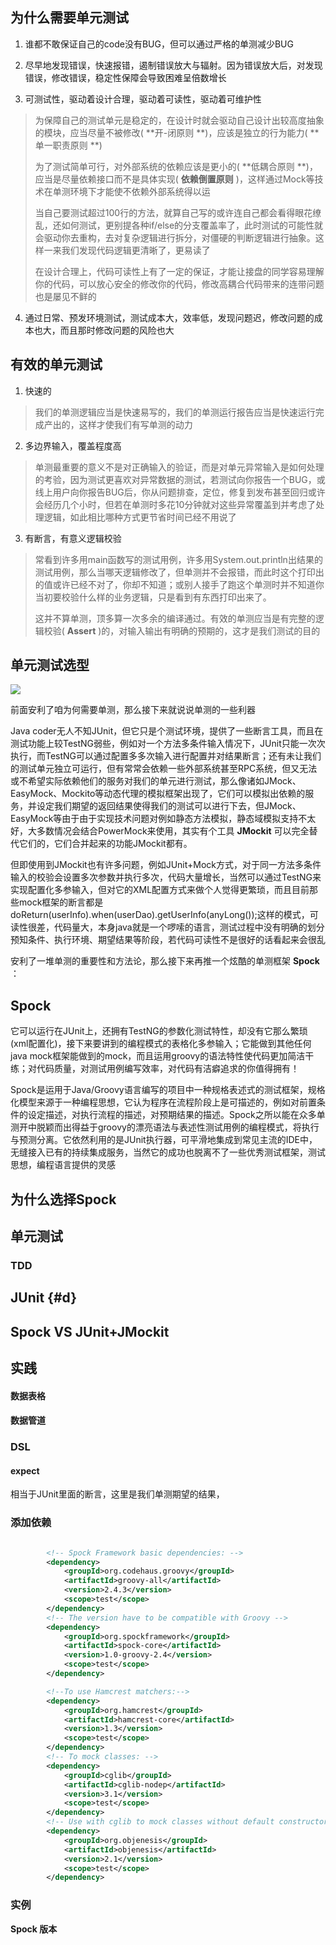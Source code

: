 ## 为什么需要单元测试

1. 谁都不敢保证自己的code没有BUG，但可以通过严格的单测减少BUG

2. 尽早地发现错误，快速报错，遏制错误放大与辐射。因为错误放大后，对发现错误，修改错误，稳定性保障会导致困难呈倍数增长

3. 可测试性，驱动着设计合理，驱动着可读性，驱动着可维护性

  > 为保障自己的测试单元是稳定的，在设计时就会驱动自己设计出较高度抽象的模块，应当尽量不被修改\( **开-闭原则 **\)，应该是独立的行为能力\( **单一职责原则 **\)
  > 
  > 为了测试简单可行，对外部系统的依赖应该是更小的\( **低耦合原则 **\)，应当是尽量依赖接口而不是具体实现\( **依赖倒置原则** \)，这样通过Mock等技术在单测环境下才能使不依赖外部系统得以运
  > 
  > 当自己要测试超过100行的方法，就算自己写的或许连自己都会看得眼花缭乱，还如何测试，更别提各种if\/else的分支覆盖率了，此时测试的可能性就会驱动你去重构，去对复杂逻辑进行拆分，对僵硬的判断逻辑进行抽象。这样一来我们发现代码逻辑更清晰了，更易读了
  > 
  > 在设计合理上，代码可读性上有了一定的保证，才能让接盘的同学容易理解你的代码，可以放心安全的修改你的代码，修改高耦合代码带来的连带问题也是屡见不鲜的

4. 通过日常、预发环境测试，测试成本大，效率低，发现问题迟，修改问题的成本也大，而且那时修改问题的风险也大


## 有效的单元测试

1. 快速的

  > 我们的单测逻辑应当是快速易写的，我们的单测运行报告应当是快速运行完成产出的，这样才使我们有写单测的动力

2. 多边界输入，覆盖程度高

  > 单测最重要的意义不是对正确输入的验证，而是对单元异常输入是如何处理的考验，因为测试更喜欢对异常数据的测试，若测试向你报告一个BUG，或线上用户向你报告BUG后，你从问题排查，定位，修复到发布甚至回归或许会经历几个小时，但若在单测时多花10分钟就对这些异常覆盖到并考虑了处理逻辑，如此相比哪种方式更节省时间已经不用说了

3. 有断言，有意义逻辑校验

  > 常看到许多用main函数写的测试用例，许多用System.out.println出结果的测试用例，那么当哪天逻辑修改了，但单测并不会报错，而此时这个打印出的值或许已经不对了，你却不知道；或别人接手了跑这个单测时并不知道你当初要校验什么样的业务逻辑，只是看到有东西打印出来了。
  > 
  > 这并不算单测，顶多算一次多余的编译通过。有效的单测应当是有完整的逻辑校验\( **Assert** \)的，对输入输出有明确的预期的，这才是我们测试的目的


## 单元测试选型

![](http://fuxiao.oss-cn-shanghai.aliyuncs.com/book/test-framework.png)

前面安利了咱为何需要单测，那么接下来就说说单测的一些利器

Java coder无人不知JUnit，但它只是个测试环境，提供了一些断言工具，而且在测试功能上较TestNG弱些，例如对一个方法多条件输入情况下，JUnit只能一次次执行，而TestNG可以通过配置多多次输入进行配置并对结果断言；还有未让我们的测试单元独立可运行，但有常常会依赖一些外部系统甚至RPC系统，但又无法或不希望实际依赖他们的服务对我们的单元进行测试，那么像诸如JMock、EasyMock、Mockito等动态代理的模拟框架出现了，它们可以模拟出依赖的服务，并设定我们期望的返回结果使得我们的测试可以进行下去，但JMock、EasyMock等由于由于实现技术问题对例如静态方法模拟，静态域模拟支持不太好，大多数情况会结合PowerMock来使用，其实有个工具 **JMockit** 可以完全替代它们的，它们合并起来的功能JMockit都有。

但即使用到JMockit也有许多问题，例如JUnit+Mock方式，对于同一方法多条件输入的校验会设置多次参数并执行多次，代码大量增长，当然可以通过TestNG来实现配置化多参输入，但对它的XML配置方式来做个人觉得更繁琐，而且目前那些mock框架的断言都是doReturn\(userInfo\).when\(userDao\).getUserInfo\(anyLong\(\)\);这样的模式，可读性很差，代码量大，本身java就是一个啰嗦的语言，测试过程中没有明确的划分预知条件、执行环境、期望结果等阶段，若代码可读性不是很好的话看起来会很乱

安利了一堆单测的重要性和方法论，那么接下来再推一个炫酷的单测框架 **Spock** ：

## Spock

它可以运行在JUnit上，还拥有TestNG的参数化测试特性，却没有它那么繁琐\(xml配置化\)，接下来要讲到的编程模式的表格化多参输入；它能做到其他任何java mock框架能做到的mock，而且运用groovy的语法特性使代码更加简洁干练；对代码质量，对测试用例编写效率，对代码有洁癖追求的你值得拥有！

Spock是运用于Java\/Groovy语言编写的项目中一种规格表述式的测试框架，规格化模型来源于一种编程思想，它认为程序在流程阶段上是可描述的，例如对前置条件的设定描述，对执行流程的描述，对预期结果的描述。Spock之所以能在众多单测开中脱颖而出得益于groovy的漂亮语法与表述性测试用例的编程模式，将执行与预测分离。它依然利用的是JUnit执行器，可平滑地集成到常见主流的IDE中，无缝接入已有的持续集成服务，当然它的成功也脱离不了一些优秀测试框架，测试思想，编程语言提供的灵感

## 为什么选择Spock

## 单元测试

### TDD

## JUnit {#d}

## Spock VS JUnit+JMockit

## 实践

#### 数据表格

#### 数据管道

### DSL

#### expect

相当于JUnit里面的断言，这里是我们单测期望的结果，

### 添加依赖

```xml

        <!-- Spock Framework basic dependencies: -->
        <dependency>
            <groupId>org.codehaus.groovy</groupId>
            <artifactId>groovy-all</artifactId>
            <version>2.4.3</version>
            <scope>test</scope>
        </dependency>
        <!-- The version have to be compatible with Groovy -->
        <dependency>
            <groupId>org.spockframework</groupId>
            <artifactId>spock-core</artifactId>
            <version>1.0-groovy-2.4</version>
            <scope>test</scope>
        </dependency>

        <!--To use Hamcrest matchers:-->
        <dependency>
            <groupId>org.hamcrest</groupId>
            <artifactId>hamcrest-core</artifactId>
            <version>1.3</version>
            <scope>test</scope>
        </dependency>
        <!-- To mock classes: -->
        <dependency>
            <groupId>cglib</groupId>
            <artifactId>cglib-nodep</artifactId>
            <version>3.1</version>
            <scope>test</scope>
        </dependency>
        <!-- Use with cglib to mock classes without default constructor: -->
        <dependency>
            <groupId>org.objenesis</groupId>
            <artifactId>objenesis</artifactId>
            <version>2.1</version>
            <scope>test</scope>
        </dependency>
```

### 实例

**Spock 版本**

